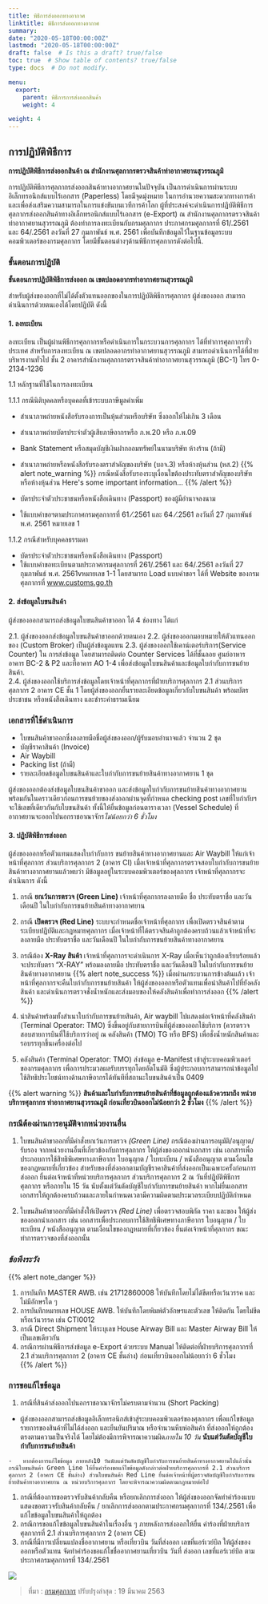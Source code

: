 ```yaml
---
title: พิธีการส่งออกทางอากาศ
linktitle: พิธีการส่งออกทางอากาศ
summary:
date: "2020-05-18T00:00:00Z"
lastmod: "2020-05-18T00:00:00Z"
draft: false  # Is this a draft? true/false
toc: true  # Show table of contents? true/false
type: docs  # Do not modify.

menu:
  export:
    parent: พิธีการการส่งออกสินค้า
    weight: 4

weight: 4
---
```




## การปฏิบัติพิธีการ

**การปฏิบัติพิธีการส่งออกสินค้า ณ สำนักงานศุลกากรตรวจสินค้าท่าอากาศยานสุวรรณภูมิ**

การปฏิบัติพิธีการศุลกากรส่งออกสินค้าทางอากาศยานในปัจจุบัน เป็นการดำเนินการผ่านระบบอิเล็กทรอนิกส์แบบไร้เอกสาร (Paperless) โดยมีจุดมุ่งหมาย ในการอำนวยความสะดวกทางการค้า และเพื่อส่งเสริมความสามารถในการแข่งขันบนเวทีการค้าโลก ผู้ที่ประสงค์จะดำเนินการปฏิบัติพิธีการ ศุลกากรส่งออกสินค้าทางอิเล็กทรอนิกส์แบบไร้เอกสาร (e-Export) ณ สำนักงานศุลกากรตรวจสินค้าท่าอากาศยานสุวรรณภูมิ ต้องทำการลงทะเบียนกับกรมศุลกากร ประกาศกรมศุุลกากรที่ 61/.2561 และ 64/.2561 ลงวันที่ 27 กุมภาพันธ์ พ.ศ. 2561 เพื่อบันทึกข้อมูลไว้ในฐานข้อมูลระบบคอมพิวเตอร์ของกรมศุลกากร โดยมีขั้นตอนต่างๆด้านพิธีการศุลกากรดังต่อไปนี้.

### ขั้นตอนการปฏิบัติ

**ขั้นตอนการปฏิบัติพิธีการส่งออก ณ เขตปลอดอากรท่าอากาศยานสุวรรณภูมิ**

สำหรับผู้ส่งของออกที่ไม่ได้ตั้งตัวแทนออกของในการปฏิบัติพิธีการศุลกากร ผู้ส่งของออก สามารถดำเนินการด้วยตนเองได้โดยปฎิบัติ ดังนี้

#### 1. ลงทะเบียน

ลงทะเบียน เป็นผู้ผ่านพิธีการศุลกากรหรือดำเนินการในกระบวนการศุลกากร ได้ที่ทำการศุลกากรทั่วประเทศ สำหรับการลงทะเบียน ณ เขตปลอดอากรท่าอากาศยานสุวรรณภูมิ สามารถดำเนินการได้ที่ฝ่ายบริหารงานทั่วไป ชั้น 2 อาคารสำนักงานศุลกากรตรวจสินค้าท่าอากาศยานสุวรรณภูมิ (BC-1) โทร 0-2134-1236

1.1 หลักฐานที่ใช้ในการลงทะเบียน

1.1.1 กรณีนิติบุคคลหรือบุคคลที่เข้าระบบภาษีมูลค่าเพิ่ม

- สำเนาภาพถ่ายหนังสือรับรองการเป็นหุ้นส่วนหรือบริษัท ซึ่งออกให้ไม่เกิน 3 เดือน    
- สำเนาภาพถ่ายบัตรประจำตัวผู้เสียภาษีอากรหรือ ภ.พ.20 หรือ ภ.พ.09    
- Bank Statement หรือสมุดบัญชีเงินฝากออมทรัพย์ในนามบริษัท ห้างร้าน (ถ้ามี)    
- สำเนาภาพถ่ายหรือหนังสือรับรองตราสำคัญของบริษัท (บอจ.3) หรือห้างหุ้นส่วน (หส.2)
{{% alert note_warning %}}
กรณีหนังสือรับรองระบุเงื่อนใขต้องประทับตราสำคัญของบริษัทหรือห้างหุ้นส่วน
Here's some important information...
{{% /alert %}}
    
- บัตรประจำตัวประชาชนหรือหนังสือเดินทาง (Passport) ของผู้มีอำนาจลงนาม
    
- ใช้แบบคำขอฯตามประกาศกรมศุลกากรที่  61 ⁄.2561  และ  64 ⁄.2561  ลงวันที่ 27 กุมภาพันธ์ พ.ศ. 2561 หมายเลข 1
    

1.1.2 กรณีสำหรับบุคคลธรรมดา

- บัตรประจำตัวประชาชนหรือหนังสือเดินทาง (Passport)
- ใช้แบบคำขอทะเบียนตามประกาศกรมศุลกากรที่ 261/.2561 และ 64/.2561 ลงวันที่ 27 กุมภาพันธ์ พ.ศ. 2561vหมายเลข 1-1 โดยสามารถ Load แบบคำขอฯ ได้ที่ Website ของกรมศุลกากรที่ www.customs.go.th
    
#### 2. ส่งข้อมูลใบขนสินค้า

ผู้ส่งของออกสามารถส่งข้อมูลใบขนสินค้าขาออก ได้ 4 ช่องทาง ได้แก่

2.1. ผู้ส่งของออกส่งข้อมูลใบขนสินค้าขาออกด้วยตนเอง 
2.2. ผู้ส่งของออกมอบหมายให้ตัวแทนออกของ (Custom Broker) เป็นผู้ส่งข้อมูลแทน 
2.3. ผู้ส่งของออกใช้เคาน์เตอร์บริการ(Service Counter) ใน การส่งข้อมูล โดยสามารถติดต่อ Counter Services ได้ที่ชั้นลอย ศูนย์อาหารอาคาร BC-2 & P2 และที่อาคาร AO 1-4 เพื่อส่งข้อมูลใบขนสินค้าและข้อมูลใบกำกับการขนย้ายสินค้า.   
2.4. ผู้ส่งของออกใช้บริการส่งข้อมูลโดยเจ้าหน้าที่ศุลกากรที่ฝ่ายบริการศุลกากร 2.1 ส่วนบริการศุลกากร 2 อาคาร CE ชั้น 1 โดยผู้ส่งของออกยื่นรายละเอียดข้อมูลเกี่ยวกับใบขนสินค้า พร้อมบัตรประชาชน หรือหนังสือเดินทาง และชำระค่าธรรมเนียม

### เอกสารที่ใช้ดำเนินการ

-   ใบขนสินค้าขาออกซึ่งลงลายมือชื่อผู้ส่งของออก/ผู้รับมอบอำนาจแล้ว จำนวน 2 ชุด
-   บัญชีราคาสินค้า (Invoice)
-   Air Waybill
-   Packing list (ถ้ามี)
-   รายละเอียดข้อมูลใบขนสินค้าและใบกำกับการขนย้ายสินค้าทางอากาศยาน 1 ชุด  
    

ผู้ส่งของออกต้องส่งข้อมูลใบขนสินค้าขาออก และส่งข้อมูลใบกำกับการขนย้ายสินค้าทางอากาศยาน พร้อมกันในคราวเดียวก่อนการขนย้ายของส่งออกผ่านจุดที่กำหนด checking post เลขที่ใบกำกับฯ จะใช้เลขที่เดียวกันกับใบขนสินค้า ทั้งนี้ให้ยื่นข้อมูลก่อนตารางเวลา (Vessel Schedule) ที่อากาศยานจะออกไปนอกราชอาณาจักร*ไม่น้อยกว่า 6 ชั่วโมง*

#### 3.  ปฏิบัติพิธีการส่งออก

ผู้ส่งของออกหรือตัวแทนแสดงใบกำกับการ ขนย้ายสินค้าทางอากาศยานและ Air Waybill ให้แก่เจ้าหน้าที่ศุลกากร ส่วนบริการศุลกากร 2 (อาคาร CI) เมื่อเจ้าหน้าที่ศุลกากรตรวจสอบใบกำกับการขนย้ายสินค้าทางอากาศยานแล้วพบว่า มีข้อมูลอยู่ในระบบคอมพิวเตอร์ของศุลกากร เจ้าหน้าที่ศุลกากรจะดำเนินการ ดังนี้

1. กรณี **ยกเว้นการตรวจ (Green Line)** เจ้าหน้าที่ศุลกากรลงลายมือ ชื่อ ประทับตราชื่อ และวันเดือนปี ในใบกำกับการขนย้ายสินค้าทางอากาศยาน

2. กรณี **เปิดตรวจ (Red Line)** ระบบจะกำหนดชื่อเจ้าหน้าที่ศุลกากร เพื่อเปิดตรวจสินค้าตามระเบียบปฏิบัติและกฎหมายศุลกากร เมื่อเจ้าหน้าที่ได้ตรวจสินค้าถูกต้องครบถ้วนแล้วเจ้าหน้าที่จะลงลายมือ ประทับตราชื่อ และวันเดือนปี ในใบกำกับการขนย้ายสินค้าทางอากาศยาน

3. กรณีต้อง **X-Ray สินค้า** เจ้าหน้าที่ศุลกากรจะดำเนินการ X-Ray เมื่อเห็นว่าถูกต้องเรียบร้อยแล้ว จะประทับตรา “X-RAY” พร้อมลงลายมือ ประทับตราชื่อ และวันเดือนปี ในใบกำกับการขนย้ายสินค้าทางอากาศยาน
{{% alert note_success %}}
เมื่อผ่านกระบวนการข้างต้นแล้ว เจ้าหน้าที่ศุลกากรจะคืนใบกำกับการขนย้ายสินค้า ให้ผู้ส่งของออกหรือตัวแทนเพื่อนำสินค้าไปที่ยังคลังสินค้า และดำเนินการตรวจชั่งน้ำหนักและส่งมอบของให้คลังสินค้าเพื่อทำการส่งออก
{{% /alert %}}
4. นำสินค้าพร้อมทั้งสำเนาใบกำกับการขนย้ายสินค้า, Air waybill ไปแสดงต่อเจ้าหน้าที่คลังสินค้า (Terminal Operator: TMO) ซึ่งขึ้นอยู่กับสายการบินที่ผู้ส่งของออกใช้บริการ (ควรตรวจสอบสายการบินที่ใช้บริการว่าอยู่ ณ คลังสินค้า (TMO) TG หรือ BFS) เพื่อชั่งน้ำหนักสินค้าและรอบรรทุกขึ้นเครื่องต่อไป

5. คลังสินค้า (Terminal Operator: TMO) ส่งข้อมูล e-Manifest เข้าสู่ระบบคอมพิวเตอร์ของกรมศุลกากร เพื่อการประมวลผลรับบรรทุกโดยอัตโนมัติ ซึ่งผู้ประกอบการสามารถนำข้อมูลไปใช้สิทธิประโยชน์ทางด้านภาษีอากรได้ทันทีที่สถานะใบขนสินค้าเป็น 0409

{{% alert warning %}}
**สินค้าและใบกำกับการขนย้ายสินค้าที่ข้อมูลถูกต้องแล้วควรมาถึง หน่วยบริการศุลกากร ท่าอากาศยานสุวรรณภูมิ ก่อนเที่ยวบินออกไม่น้อยกว่า 2 ชั่วโมง**
{{% /alert %}}


### กรณีต้องผ่านการอนุมัติจากหน่วยงานอื่น

1.  ใบขนสินค้าขาออกที่มีคำสั่งยกเว้นการตรวจ *(Green Line)* กรณีต้องผ่านการอนุมัติ/อนุญาต/รับรอง จากหน่วยงานอื่นที่เกี่ยวข้องกับการศุลกากร ให้ผู้ส่งของออกนำเอกสาร เช่น เอกสารเพื่อประกอบการใช้สิทธิพิเศษทางภาษีอากร ใบอนุญาต / ใบทะเบียน / หนังสืออนุญาต ตามเงื่อนไขของกฎหมายที่เกี่ยวข้อง สำหรับของที่ส่งออกตามบัญชีราคาสินค้าที่ส่งออกเป็นเฉพาะครั้งก่อนการส่งออก ยื่นต่อเจ้าหน้าที่หน่วยบริการศุลกากร ส่วนบริการศุลกากร 2 ณ วันที่ปฎิบัติพิธีการศุลกากร หรือภายใน 15 วัน นับตั้งแต่วันตัดบัญชีใบกำกับการขนย้ายสินค้า หากไม่ยื่นเอกสารเอกสารให้ถูกต้องครบถ้วนและภายในกำหนดเวลามีความผิดตามประมวลระเบียบปฏิบัติกำหนด
    
2.  ใบขนสินค้าขาออกที่มีคำสั่งให้เปิดตรวจ *(Red Line)* เพื่อตรวจสอบพิกัด ราคา และของ ให้ผู้ส่งของออกนำเอกสาร เช่น เอกสารเพื่อประกอบการใช้สิทธิพิเศษทางภาษีอากร ใบอนุญาต / ใบทะเบียน / หนังสืออนุญาต ตามเงื่อนไขของกฎหมายที่เกี่ยวข้อง ยื่นต่อเจ้าหน้าที่ศุลกากร ขณะทำการตรวจของที่ส่งออกนั้น


### *ข้อพึงระวัง*
{{% alert note_danger %}}
1.  การบันทึก MASTER AWB. เช่น 21712860008 ให้บันทึกโดยไม่ได้ขีดหรือเว้นวรรค และไม่มีอักษรใด ๆ
2.  การบันทึกหมายเลข HOUSE AWB. ให้บันทึกโดยพิมพ์ตัวอักษรและตัวเลข ให้ติดกัน โดยไม่ขีดหรือเว้นวรรค เช่น CTI0012
3.  กรณี Direct Shipment ให้ระบุเลข House Airway Bill และ Master Airway Bill ให้เป็นเลขเดียวกัน
4.  กรณีการผ่านพิธีการส่งข้อมูล e-Export ด้วยระบบ Manual ให้ติดต่อที่ฝ่ายบริการศุลกากรที่ 2.1 ส่วนบริการศุลกากร 2 (อาคาร CE ชั้นล่าง) ก่อนเที่ยวบินออกไม่น้อยกว่า 6 ชั่วโมง  
{{% /alert %}}  

### การขอแก้ไขข้อมูล

1.  กรณีที่สินค้าส่งออกไปนอกราชอาณาจักรไม่ครบตามจำนวน (Short Packing)

  -   ผู้ส่งของออกสามารถส่งข้อมูลอิเล็กทรอนิกส์เข้าสู่ระบบคอมพิวเตอร์ของศุลกากร เพื่อแก้ไขข้อมูลรายการของสินค้าที่ไม่ได้ส่งออก และยืนยันปริมาณ หรือจำนวนหีบห่อสินค้า ที่ส่งออกให้ถูกต้องตรงตามความเป็นจริงได้ โดยไม่ต้องมีการพิจารณาความผิด*ภายใน 10 วัน*  **นับแต่วันตัดบัญชีใบกำกับการขนย้ายสินค้า**
    
	-   หากต้องการแก้ไขข้อมูล ภายหลัง10 วันนับแต่วันตัดบัญชีใบกำกับการขนย้ายสินค้าทางอากาศยานไปแล้วนั้น กรณีใบขนสินค้า Green Line ให้ยื่นคำร้องขอแก้ไขข้อมูลดังกล่าวต่อฝ่ายบริการศุลกากรที่ 2.1 ส่วนบริการศุลกากร 2 (อาคาร CE ชั้นล่าง) ส่วนใบขนสินค้า Red Line ยื่นต่อเจ้าหน้าที่ผู้ตรวจตัดบัญชีใบกำกับการขนย้ายสินค้าทางอากาศยาน ณ หน่วยบริการศุลกากร โดยจะพิจารณาความผิดตามกฎหมายต่อไป
1.  กรณีที่ต้องการขอตรวจรับสินค้ากลับคืน หรือยกเลิกการส่งออก ให้ผู้ส่งของออกจัดทำคำร้องแบบแสดงขอตรวจรับสินค้ากลับคืน / ยกเลิกการส่งออกตามประกาศกรมศุลกากรที่ 134/.2561  เพื่อแก้ไขข้อมูลใบขนสินค้าให้ถูกต้อง    
1.  กรณีการขอแก้ไขข้อมูลใบขนสินค้าในเรื่องอื่น ๆ ภายหลังการส่งออกให้ยื่น คำร้องที่ฝ่ายบริการศุลกากรที่ 2.1 ส่วนบริการศุลกากร 2 (อาคาร CE)    
1.  กรณีที่มีการเปลี่ยนแปลงชื่ออากาศยาน หรือเที่ยวบิน วันที่ส่งออก เลขที่แอร์เวย์บิล ให้ผู้ส่งของออกหรือตัวแทน จัดทำคำร้องขอแก้ไขชื่ออากาศยานเที่ยวบิน วันที่ ส่งออก เลขที่แอร์เวย์บิล ตามประกาศกรมศุลกากรที่ 134/.2561
    

![](http://www.customs.go.th/data_files/ced9213bdf1e638611985354116b5846.jpg)

> ที่มา :  [กรมศุลกากร](http://www.customs.go.th/content_with_menu1.php?ini_menu=menu_business_160421_02&ini_content=business_160426_02_160426_02&lang=th&root_left_menu=menu_business_160421_02_160421_02&left_menu=menu_business_160421_02_160421_02_160914_03)  ปรับปรุงล่าสุด : 19 มีนาคม 2563
